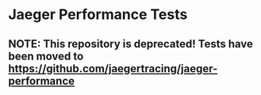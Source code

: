 # Jaeger Performance Tests

## NOTE: This repository is deprecated!  Tests have been moved to https://github.com/jaegertracing/jaeger-performance



